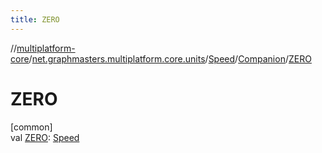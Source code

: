 ```yaml
---
title: ZERO
---
```

//[multiplatform-core](../../../../index.html)/[net.graphmasters.multiplatform.core.units](../../index.html)/[Speed](../index.html)/[Companion](index.html)/[ZERO](-z-e-r-o.html)



# ZERO



[common]\
val [ZERO](-z-e-r-o.html): [Speed](../index.html)




